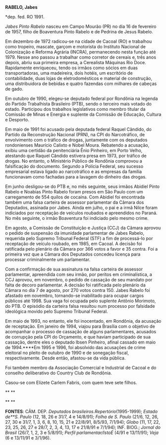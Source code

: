 **RABELO, Jabes**

\*dep. fed. RO 1991.

*Jabes Pinto Rabelo* nasceu em Campo Mourão (PR) no dia 16 de fevereiro
de 1957, filho de Boaventura Pinto Rabelo e de Pedrina de Jesus Rabelo.

Em dezembro de 1972 radicou-se na cidade de Cacoal (RO) e trabalhou como
tropeiro, mascate, garçom e motorista do Instituto Nacional de
Colonização e Reforma Agrária (INCRA), permanecendo nesta função até
1979. Nesse ano passou a trabalhar como corretor de cereais e, três anos
depois, abriu sua primeira empresa, a Cerealista Máquinas Rio Doce.
Rapidamente enriqueceu, tendo os irmãos como sócios em duas
transportadoras, uma madeireira, dois hotéis, um escritório de
contabilidade, duas lojas de eletrodomésticos e material de construção,
uma distribuidora de bebidas e quatro fazendas com milhares de cabeças
de gado.

Em outubro de 1990, elegeu-se deputado federal por Rondônia na legenda
do Partido Trabalhista Brasileiro (PTB), sendo o terceiro mais votado do
estado. Participou dos trabalhos legislativos como membro titular da
Comissão de Minas e Energia e suplente da Comissão de Educação, Cultura
e Desporto.

Em maio de 1991 foi acusado pela deputada federal Raquel Cândido, do
Partido da Reconstrução Nacional (PRN), na CPI do Narcotráfico, de
envolvimento com o tráfico de drogas, juntamente com os deputados
rondonienses Maurício Calixto e Nobel Moura. Rebatendo a acusação,
exibiu uma certidão da penitenciária Ênio Pinheiro, em Porto Velho,
atestando que Raquel Cândido estivera presa em 1973, por tráfico de
drogas. No entanto, o Ministério Público de Rondônia comprovou a
falsificação do documento. Segundo a Polícia Federal, seu sucesso
empresarial estava ligado ao narcotráfico e as empresas da família
funcionavam como fachadas para a lavagem do dinheiro das drogas.

Em junho desligou-se do PTB e, no mês seguinte, seus irmãos Abidiel
Pinto Rabelo e Noabias Pinto Rabelo foram presos em São Paulo com um
carregamento de 554 quilos de cocaína. Com Abidiel foi encontrada também
uma falsa carteira de assessor parlamentar da Câmara dos Deputados,
assinada por Jabes. Ainda em julho, o pai e a irmã Nilce foram
indiciados por receptação de veículos roubados e apreendidos no Paraná.
No mês seguinte, o irmão Boaventura foi indiciado pelo mesmo crime.

Em agosto, a Comissão de Constituição e Justiça (CCJ) da Câmara aprovou
o pedido de suspensão da imunidade parlamentar de Jabes Rabelo,
requerida pelo Supremo Tribunal Federal (STF) a fim de processá-lo por
receptação de veículo roubado, em 1985, em Cacoal. A decisão foi
ratificada pelo plenário da Câmara por 366 votos a favor e 35 contra.
Foi a primeira vez que a Câmara dos Deputados concedeu licença para
processar criminalmente um parlamentar.

Com a confirmação de sua assinatura na falsa carteira de assessor
parlamentar, apreendida com seu irmão, por peritos em criminalística, a
CCJ aprovou, em novembro, o pedido de cassação de seu mandato por falta
de decoro parlamentar. A decisão foi ratificada pelo plenário da Câmara
no dia 7 de agosto, por 270 votos contra 150. Jabes Rabelo foi afastado
em novembro, tornando-se inabilitado para ocupar cargos públicos até
1998. Sua vaga foi ocupada pelo suplente Antônio Morimoto, do PTB. O
episódio da carteira falsa resultou num processo por falsidade
ideológica movido pelo Supremo Tribunal Federal.

Em maio de 1993, no entanto, ele foi inocentado, em Rondônia, da
acusação de receptação. Em janeiro de 1994, viajou para Brasília com o
objetivo de acompanhar o processo de cassação de alguns parlamentares,
acusados de corrupção pela CPI do Orçamento, e que haviam participado de
sua cassação, dentre eles o deputado Ibsen Pinheiro, afinal cassado em
maio de 1994.****Em 1995 e 1996, foi absolvido das acusações de crime
eleitoral no pleito de outubro de 1990 e de sonegação fiscal,
respectivamente. Desde então, afastou-se da vida pública.

Foi também membro da Associação Comercial e Industrial de Cacoal e do
conselho deliberativo do Country Club de Rondônia.

Casou-se com Elizete Carlem Fabris, com quem teve sete filhos.

** **

** **

**FONTES**: CÂM. DEP. *Deputados brasileiros.*Repertório**(1995-1999);
*Estado de**S. Paulo* (12, 18, 26 e 31/7, 4 e 14/8/91); *Folha de S.
Paulo* (21/6, 12, 26, 27, 30 e 31/7, 1, 3, 6, 8, 10, 15, 21 e 22/8/91,
8/5/93, 7/1/94); *Globo* (11, 17, 22, 23, 25, 26, 27 e 28/7, 2, 3, 4,
13, 17 e 21/8/91 e 7/1/94); INF. BIOG.; *Jornal do Brasil* (26/7, 1, 2,
3 e 5/8/91); *Perfil parlamentar/IstoÉ* (4/91 e 13/11/91); *Veja* (6 e
13/11/91 e 3/1/96).

 
